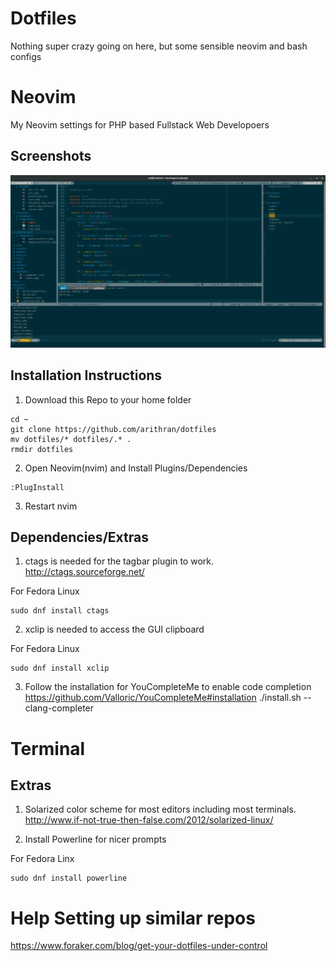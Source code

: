 # Dotfiles
Nothing super crazy going on here, but some sensible neovim and bash configs

# Neovim
My Neovim settings for PHP based Fullstack Web Developoers

## Screenshots
![alt tag](https://raw.githubusercontent.com/arithran/dotfiles/master/.config/nvim/Screenshots/neovim-setup.png)


## Installation Instructions

1) Download this Repo to your home folder
```
cd ~
git clone https://github.com/arithran/dotfiles
mv dotfiles/* dotfiles/.* .
rmdir dotfiles
```

2) Open Neovim(nvim) and Install Plugins/Dependencies 
```
:PlugInstall
```

3) Restart nvim

## Dependencies/Extras
1) ctags is needed for the tagbar plugin to work.
http://ctags.sourceforge.net/

For Fedora Linux
```
sudo dnf install ctags
```

2) xclip is needed to access the GUI clipboard

For Fedora Linux
```
sudo dnf install xclip
```

3) Follow the installation for YouCompleteMe to enable code completion
https://github.com/Valloric/YouCompleteMe#installation
./install.sh --clang-completer

# Terminal

## Extras

1) Solarized color scheme for most editors including most terminals.
http://www.if-not-true-then-false.com/2012/solarized-linux/

2) Install Powerline for nicer prompts

For Fedora Linx
```
sudo dnf install powerline
```

# Help Setting up similar repos
https://www.foraker.com/blog/get-your-dotfiles-under-control
